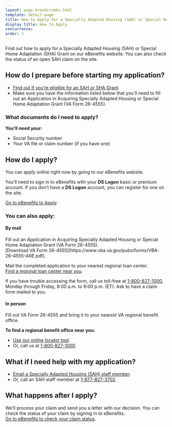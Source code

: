 ```yaml
---
layout: page-breadcrumbs.html
template: detail-page
title: How to Apply for a Specially Adapted Housing (SAH) or Special Home Adaptation (SHA) Grant
display title: How to Apply
concurrence:
order: 1
---
```


<div itemscope itemtype ="http://schema.org/HowTo">
<div class="va-introtext" itemprop="description">

Find out how to apply for a Specially Adapted Housing (SAH) or Special Home Adaptation (SHA) Grant on our eBenefits website. You can also check the status of an open SAH claim on the site.

</div>

<div itemscope itemtype="http://schema.org/Question">
<h2 itemprop="name">How do I prepare before starting my application?</h2>
<div itemprop="acceptedAnswer" itemscope itemtype="http://schema.org/Answer">
<div itemprop="text">
<ul>
<li><a href="/housing-assistance/disability-housing-grants/">Find out if you’re eligible for an SAH or SHA Grant</a>.</li> 
<li>Make sure you have the information listed below that you’ll need to fill out an  Application in Acquiring Specially Adapted Housing or Special Home Adaptation Grant (VA Form 26-4555).</li> 
</div>
</div>
</div>

<div class="feature" markdown="1" itemprop="steps" itemscope itemtype ="http://schema.org/HowToSection">

<h3 itemprop="name">What documents do I need to apply?</h3>
<div itemprop="itemListElement">
 <b>You'll need your:</b>
<ul>
<li>Social Security number</li>
<li>Your VA file or claim number (if you have one)</li>
</ul>


</div>
</div>

<div itemprop="steps" itemscope itemtype ="http://schema.org/HowToSection">

<h2 itemprop="name">How do I apply?</h2>
<div itemprop="itemListElement">
You can apply online right now by going to our eBenefits website.

You’ll need to sign in to eBenefits with your <b>DS Logon</b> basic or premium account. If you don’t have a <b>DS Logon</b> account, you can register for one on the site.

<a class="usa-button-primary va-button-primary" href="https://www.ebenefits.va.gov/ebenefits/about/feature?feature=disability-compensation">Go to eBenefits to Apply</a>
</div>
</div>
 
<div id="react-applicationStatus"></div>
<div itemprop="steps" itemscope itemtype ="http://schema.org/HowToSection">
 
<h3 itemprop="name">You can also apply:</h3>
<div itemprop="itemListElement">

<h4>By mail</h4>
Fill out an Application in Acquiring Specially Adapted Housing or Special Home Adaptation Grant (VA Form 26-4555). <br>
[Download VA Form 26-4555](https://www.vba.va.gov/pubs/forms/VBA-26-4555-ARE.pdf). <br>

Mail the completed application to your nearest regional loan center. <br>
[Find a regional loan center near you](https://www.benefits.va.gov/HOMELOANS/contact_rlc_info.asp). <br>

If you have trouble accessing the form, call us toll-free at <a href="tel:+18008271000">1-800-827-1000</a>, Monday through Friday, 8:00 a.m. to 9:00 p.m. (ET). Ask to have a claim form mailed to you.

<h4>In person</h4>
Fill out VA Form 26-4555 and bring it to your nearest VA regional benefit office.

<b>To find a regional benefit office near you:</b>
<ul>
<li><a href="/facilities/">Use our online locator tool</a>.</li>
<li>Or, call us at <a href="tel:+18008271000">1-800-827-1000</a>.</li>
</ul>
</div>
</div>

<h2 itemprop="name">What if I need help with my application?</h2>
<div itemprop="itemListElement">

<ul>
<li><a href="mailto:sahinfo.vbaco@va.gov">Email a Specially Adapted Housing (SAH) staff member</a>.</li>
 <li>Or, call an SAH staff member at <a href="tel:+18778273702">1-877-827-3702</a>.</li>
</div>
</div>

<h2 itemprop="name">What happens after I apply?</h2>
<div itemprop="itemListElement">
We’ll process your claim and send you a letter with our decision. You can check the status of your claim by signing in to eBenefits. <br>
<a href="https://www.ebenefits.va.gov/ebenefits/about/feature?feature=sah-grant">Go to eBenefits to check your claim status</a>.

</div>
</div>
</div>
